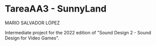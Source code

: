 # TareaAA3 - SunnyLand
MARIO SALVADOR LÓPEZ

Intermediate project for the 2022 edition of "Sound Design 2 - Sound Design for Video Games".

